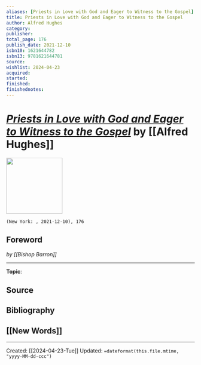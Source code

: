 ```yaml
---
aliases: [Priests in Love with God and Eager to Witness to the Gospel]
title: Priests in Love with God and Eager to Witness to the Gospel
author: Alfred Hughes
category: 
publisher: 
total_page: 176
publish_date: 2021-12-10
isbn10: 1621644782
isbn13: 9781621644781
source: 
wishlist: 2024-04-23
acquired: 
started: 
finished: 
finishednotes: 
---
```

# *[Priests in Love with God and Eager to Witness to the Gospel]()* by [[Alfred Hughes]]

<img src="" width=150>

`(New York: , 2021-12-10), 176`


## Foreword
*by [[Bishop Barron]]* 

--- 
**Topic**: 

**Source**
- 

**Bibliography**
- 
 
**[[New Words]]**
- 

---
Created: [[2024-04-23-Tue]]
Updated: `=dateformat(this.file.mtime, "yyyy-MM-dd-ccc")`